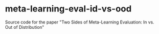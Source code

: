 # meta-learning-eval-id-vs-ood
Source code for the paper "Two Sides of Meta-Learning Evaluation: In vs. Out of Distribution"
